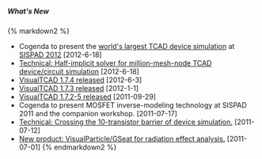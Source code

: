 <h5>What's New</h5>

{% markdown2 %}
 * Cogenda to present the [world's largest TCAD device simulation](/article/Half-Implicit-Solver#LargestTCAD) 
   at [SISPAD 2012](http://www.ece.umd.edu/sispad2012/)  [2012-6-18]
 * [Technical: Half-implicit solver for million-mesh-node TCAD device/circuit simulation](/article/Half-Implicit-Solver) [2012-6-18]
 * [VisualTCAD 1.7.4 released](/article/downloads) [2012-6-3]
 * [VisualTCAD 1.7.3 released](/article/downloads) [2012-1-1]
 * [VisualTCAD 1.7.2-5 released](/article/downloads) [2011-09-29]
 * Cogenda to present MOSFET inverse-modeling technology at SISPAD 2011 and the companion workshop. [2011-07-17]
 * [Technical: Crossing the 10-transistor barrier of device simulation.](/article/TenTransistor) [2011-07-12]
 * [New product: VisualParticle/GSeat for radiation effect analysis.](/article/VisualParticle) [2011-07-01]
{% endmarkdown2 %}
